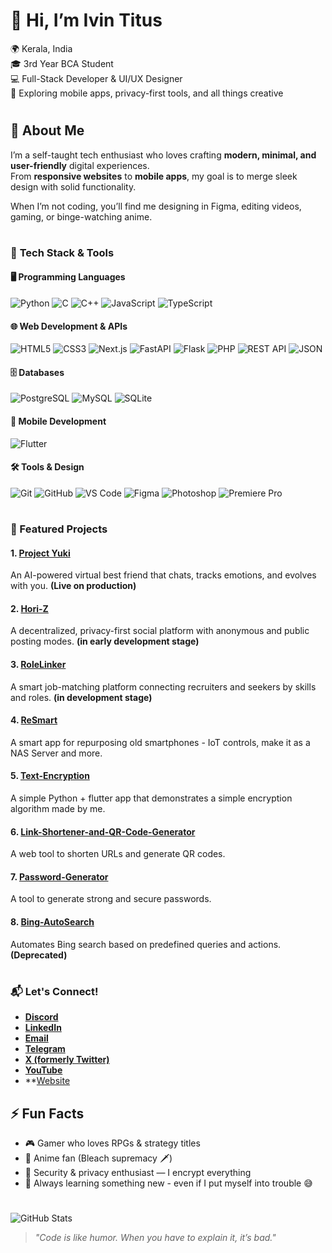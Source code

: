 # **👋 Hi, I’m Ivin Titus**  

🌍 Kerala, India  
🎓 3rd Year BCA Student  
💻 Full-Stack Developer & UI/UX Designer  
📱 Exploring mobile apps, privacy-first tools, and all things creative  

#

## 🌟 About Me
I’m a self-taught tech enthusiast who loves crafting **modern, minimal, and user-friendly** digital experiences.  
From **responsive websites** to **mobile apps**, my goal is to merge sleek design with solid functionality.  

When I’m not coding, you’ll find me designing in Figma, editing videos, gaming, or binge-watching anime.  

#

### 🚀 **Tech Stack & Tools**

#### 🖥 **Programming Languages**
![Python](https://img.shields.io/badge/-Python-3776AB?style=flat&logo=python&logoColor=white) ![C](https://img.shields.io/badge/-C-A8B9CC?style=flat&logo=c&logoColor=white) ![C++](https://img.shields.io/badge/-C%2B%2B-00599C?style=flat&logo=c%2B%2B&logoColor=white) ![JavaScript](https://img.shields.io/badge/-JavaScript-F7DF1E?style=flat&logo=javascript&logoColor=black) ![TypeScript](https://img.shields.io/badge/-TypeScript-3178C6?style=flat&logo=typescript&logoColor=white)

#### 🌐 **Web Development & APIs**
![HTML5](https://img.shields.io/badge/-HTML5-E34F26?style=flat&logo=html5&logoColor=white) ![CSS3](https://img.shields.io/badge/-CSS3-1572B6?style=flat&logo=css3&logoColor=white) ![Next.js](https://img.shields.io/badge/-Next.js-000000?style=flat&logo=nextdotjs&logoColor=white) ![FastAPI](https://img.shields.io/badge/-FastAPI-009688?style=flat&logo=fastapi&logoColor=white) ![Flask](https://img.shields.io/badge/-Flask-000000?style=flat&logo=flask&logoColor=white) ![PHP](https://img.shields.io/badge/-PHP-777BB4?style=flat&logo=php&logoColor=white) ![REST API](https://img.shields.io/badge/-REST%20API-005571?style=flat&logo=api&logoColor=white) ![JSON](https://img.shields.io/badge/-JSON-000000?style=flat&logo=json&logoColor=white)

#### 🗄 **Databases**
![PostgreSQL](https://img.shields.io/badge/-PostgreSQL-336791?style=flat&logo=postgresql&logoColor=white) ![MySQL](https://img.shields.io/badge/-MySQL-4479A1?style=flat&logo=mysql&logoColor=white) ![SQLite](https://img.shields.io/badge/-SQLite-003B57?style=flat&logo=sqlite&logoColor=white)

#### 📱 **Mobile Development**
![Flutter](https://img.shields.io/badge/-Flutter-02569B?style=flat&logo=flutter&logoColor=white)

#### 🛠 **Tools & Design**
![Git](https://img.shields.io/badge/-Git-F05032?style=flat&logo=git&logoColor=white) ![GitHub](https://img.shields.io/badge/-GitHub-181717?style=flat&logo=github&logoColor=white) ![VS Code](https://img.shields.io/badge/-VS%20Code-007ACC?style=flat&logo=visualstudiocode&logoColor=white) ![Figma](https://img.shields.io/badge/-Figma-F24E1E?style=flat&logo=figma&logoColor=white) ![Photoshop](https://img.shields.io/badge/-Photoshop-31A8FF?style=flat&logo=adobephotoshop&logoColor=white) ![Premiere Pro](https://img.shields.io/badge/-Premiere%20Pro-9999FF?style=flat&logo=adobepremierepro&logoColor=white)

#

### **📂 Featured Projects**  
#### 1. [Project Yuki](https://yuki.ivin.site/) 
An AI-powered virtual best friend that chats, tracks emotions, and evolves with you. **(Live on production)**

#### 2. [Hori-Z](https://horiz.ivin.site/)
A decentralized, privacy-first social platform with anonymous and public posting modes. **(in early development stage)**

#### 3. [RoleLinker](https://rolelinker.ivin.site/)
A smart job-matching platform connecting recruiters and seekers by skills and roles. **(in development stage)**

#### 4. [ReSmart](https://github.com/ivin-titus/ReSmart)  
A smart app for repurposing old smartphones - IoT controls, make it as a NAS Server and more.

#### 5. [Text-Encryption](https://github.com/ivin-titus/Text-Encryption)
A simple Python + flutter app that demonstrates a simple encryption algorithm made by me.  

#### 6. [Link-Shortener-and-QR-Code-Generator](https://github.com/ivin-titus/Link-Shortener-and-QR-Code-Generator)  
A web tool to shorten URLs and generate QR codes.

#### 7. [Password-Generator](https://github.com/ivin-titus/password-generator) 
A tool to generate strong and secure passwords.

#### 8. [Bing-AutoSearch](https://github.com/ivin-titus/bing-autosearch) 
Automates Bing search based on predefined queries and actions.  **(Deprecated)**

#

### **📬 Let's Connect!**  

- **[Discord](https://discordapp.com/users/887217817131286549)**  
- **[LinkedIn](https://in.linkedin.com/in/ivin-titus-49b403297)**  
- **[Email](mailto:ivintitus@hotmail.com)** 
- **[Telegram](http://t.me/Ivin_Techz)**  
- **[X (formerly Twitter)](https://twitter.com/ivin_titus_)**  
- **[YouTube](https://www.youtube.com/@Ivin_Techz)**
- **[Website](https://ivin.site/)

## ⚡ Fun Facts
- 🎮 Gamer who loves RPGs & strategy titles  
- 🎥 Anime fan (Bleach supremacy 🗡️)  
- 🔐 Security & privacy enthusiast — I encrypt everything 
- 🌱 Always learning something new - even if I put myself into trouble 😅

#

![GitHub Stats](https://github-readme-stats.vercel.app/api?username=ivin-titus&show_icons=true&count_private=true&theme=radical)  

> _"Code is like humor. When you have to explain it, it’s bad."_  
